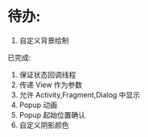 # 待办:

1. 自定义背景绘制

已完成:

1. 保证状态回调线程
2. 传递 View 作为参数
3. 允许 Activity,Fragment,Dialog 中显示
4. Popup 动画
5. Popup 起始位置确认
6. 自定义阴影颜色
